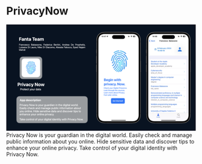 # PrivacyNow
![Logo](PN.png)
Privacy Now is your guardian in the digital world.
Easily check and manage public information about
you online. Hide sensitive data and discover tips to
enhance your online privacy.
Take control of your digital identity with Privacy Now.

